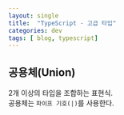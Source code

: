 ```yaml
---
layout: single
title:  "TypeScript - 고급 타입"
categories: dev
tags: [ blog, typescript]
---
```


## 공용체(Union)
2개 이상의 타입을 조합하는 표현식.  
공용체는 `파이프 기호(|)`를 사용한다.  


